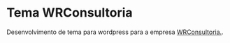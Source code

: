 # Tema WRConsultoria

Desenvolvimento de tema para wordpress para a empresa [WRConsultoria.](http://www.wrconsultoria.com.br).
